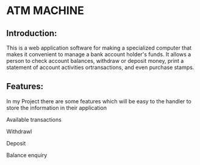 # ATM MACHINE
## Introduction:
This is a web application software for making a specialized computer that makes it convenient to manage a bank account holder's funds. It allows a person to check account balances, withdraw or deposit money, print a statement of account activities ortransactions, and even purchase stamps.

## Features:
In my Project there are some features which will be easy to the handler to store the information in their application

Available transactions

Withdrawl

Deposit

Balance enquiry

